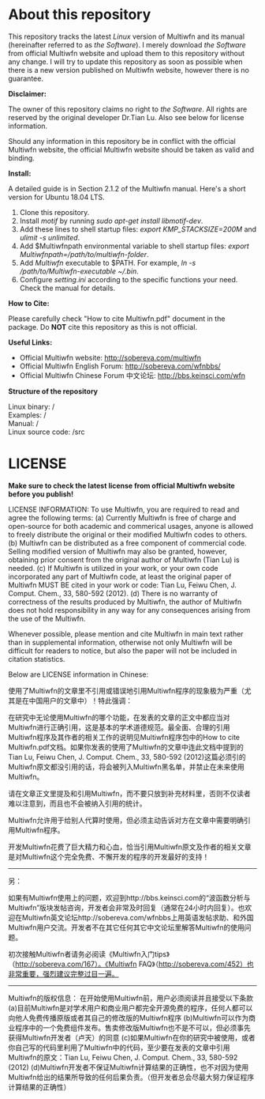 # About this repository

This repository tracks the latest *Linux* version of Multiwfn and its manual (hereinafter referred to as *the Software*). I merely download *the Software* from official Multiwfn website and upload them to this repository without any change. I will try to update this repository as soon as possible when there is a new version published on Multiwfn website, however there is no guarantee.

**Disclaimer:**

The owner of this repository claims no right to *the Software*. All rights are reserved by the original developer Dr.Tian Lu. Also see below for license information. 

Should any information in this repository be in conflict with the official Multiwfn website, the official Multiwfn website should be taken as valid and binding.

**Install:**

A detailed guide is in Section 2.1.2 of the Multiwfn manual. Here's a short version for Ubuntu 18.04 LTS.

1. Clone this repository.
2. Install *motif* by running *sudo apt-get install libmotif-dev*. 
3. Add these lines to shell startup files: *export KMP_STACKSIZE=200M* and *ulimit -s unlimited*.
4. Add $Multiwfnpath environmental variable to shell startup files: *export Multiwfnpath=/path/to/multiwfn-folder*.
5. Add *Multiwfn* executable to $PATH. For example, *ln -s /path/to/Multiwfn-executable ~/.bin*.
6. Configure *setting.ini* according to the specific functions your need. Check the manual for details.


**How to Cite:**

Please carefully check "How to cite Multiwfn.pdf" document in the package. Do **NOT** cite this repository as this is not official. 


**Useful Links:**
- Official Multiwfn website: http://sobereva.com/multiwfn
- Official Multiwfn English Forum: http://sobereva.com/wfnbbs/
- Official Multiwfn Chinese Forum 中文论坛: http://bbs.keinsci.com/wfn


**Structure of the repository**

Linux binary: /<br/>
Examples: /<br/>
Manual: /<br/>
Linux source code: /src<br/>

 
# LICENSE
**Make sure to check the latest license from official Multiwfn website before you publish!**

LICENSE INFORMATION: To use Multiwfn, you are required to read and agree the following terms:
(a) Currently Multiwfn is free of charge and open-source for both academic and commerical usages, anyone is allowed to freely distribute the original or their modified Multiwfn codes to others.
(b) Multiwfn can be distributed as a free component of commercial code. Selling modified version of Multiwfn may also be granted, however, obtaining prior consent from the original author of Multiwfn (Tian Lu) is needed.
(c) If Multiwfn is utilized in your work, or your own code incorporated any part of Multiwfn code, at least the original paper of Multiwfn MUST BE cited in your work or code: Tian Lu, Feiwu Chen, J. Comput. Chem., 33, 580-592 (2012).
(d) There is no warranty of correctness of the results produced by Multiwfn, the author of Multiwfn does not hold responsibility in any way for any consequences arising from the use of the Multiwfn.

Whenever possible, please mention and cite Multiwfn in main text rather than in supplemental information, otherwise not only Multiwfn will be difficult for readers to notice, but also the paper will not be included in citation statistics.


Below are LICENSE information in Chinese:

使用了Multiwfn的文章里不引用或错误地引用Multiwfn程序的现象极为严重（尤其是在中国用户的文章中）！特此强调：

在研究中无论使用Multiwfn的哪个功能，在发表的文章的正文中都应当对Multiwfn进行正确引用，这是基本的学术道德规范。最全面、合理的引用Multiwfn程序及其作者的相关工作的说明见Multiwfn程序包中的How to cite Multiwfn.pdf文档。如果你发表的使用了Multiwfn的文章中连此文档中提到的Tian Lu, Feiwu Chen, J. Comput. Chem., 33, 580-592 (2012)这篇必须引的Multiwfn原文都没引用的话，将会被列入Multiwfn黑名单，并禁止在未来使用Multiwfn。

请在文章正文里提及和引用Multiwfn，而不要只放到补充材料里，否则不仅读者难以注意到，而且也不会被纳入引用的统计。

Multiwfn允许用于给别人代算时使用，但必须主动告诉对方在文章中需要明确引用Multiwfn程序。

开发Multiwfn花费了巨大精力和心血，恰当引用Multiwfn原文及作者的相关文章是对Multiwfn这个完全免费、不懈开发的程序的开发最好的支持！

---------
另：

如果有Multiwfn使用上的问题，欢迎到http://bbs.keinsci.com的“波函数分析与Multiwfn”版块发帖咨询，开发者会非常及时回复（通常在24小时内回复）。也欢迎在Multiwfn英文论坛http://sobereva.com/wfnbbs上用英语发帖求助、和外国Multiwfn用户交流。开发者不在其它任何其它中文论坛里解答Multiwfn的使用问题。

初次接触Multiwfn者请务必阅读《Multiwfn入门tips》（http://sobereva.com/167）。《Multiwfn FAQ》（http://sobereva.com/452）也非常重要，强烈建议完整过目一遍。

---------

Multiwfn的版权信息：
在开始使用Multiwfn前，用户必须阅读并且接受以下条款
(a)目前Multiwfn是对学术用户和商业用户都完全开源免费的程序，任何人都可以向他人免费传播原版或者其自己的修改版的Multiwfn程序
(b)Multiwfn可以作为商业程序中的一个免费组件发布。售卖修改版Multiwfn也不是不可以，但必须事先获得Multiwfn开发者（卢天）的同意
(c)如果Multiwfn在你的研究中被使用，或者你自己写的代码里利用了Multiwfn中的代码，至少要在发表的文章中引用Multiwfn的原文：Tian Lu, Feiwu Chen, J. Comput. Chem., 33, 580-592 (2012)
(d)Multiwfn开发者不保证Multiwfn计算结果的正确性，也不对因为使用Multiwfn给出的结果所导致的任何后果负责。（但开发者总会尽最大努力保证程序计算结果的正确性）
